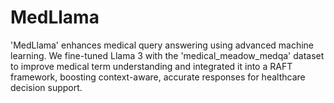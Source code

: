 # MedLlama
'MedLlama' enhances medical query answering using advanced machine learning. We fine-tuned Llama 3 with the 'medical_meadow_medqa' dataset to improve medical term understanding and integrated it into a RAFT framework, boosting context-aware, accurate responses for healthcare decision support.
